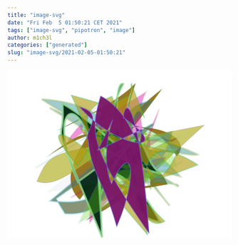 ```yaml
---
title: "image-svg"
date: "Fri Feb  5 01:50:21 CET 2021"
tags: ["image-svg", "pipotron", "image"]
author: m1ch3l
categories: ["generated"]
slug: "image-svg/2021-02-05-01:50:21"
---
```


![](image.svg)
